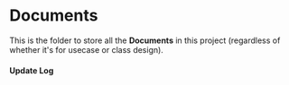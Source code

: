 # Documents
This is the folder to store all the **Documents** in this project (regardless of whether it's for usecase or class design).

#### Update Log
